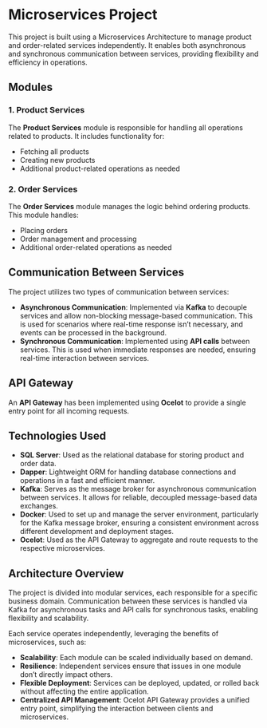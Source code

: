 
# Microservices Project

This project is built using a Microservices Architecture to manage product and order-related services independently. It enables both asynchronous and synchronous communication between services, providing flexibility and efficiency in operations.

## Modules

### 1. Product Services
The **Product Services** module is responsible for handling all operations related to products. It includes functionality for:
- Fetching all products
- Creating new products
- Additional product-related operations as needed

### 2. Order Services
The **Order Services** module manages the logic behind ordering products. This module handles:
- Placing orders
- Order management and processing
- Additional order-related operations as needed

## Communication Between Services

The project utilizes two types of communication between services:

- **Asynchronous Communication**: Implemented via **Kafka** to decouple services and allow non-blocking message-based communication. This is used for scenarios where real-time response isn’t necessary, and events can be processed in the background.
- **Synchronous Communication**: Implemented using **API calls** between services. This is used when immediate responses are needed, ensuring real-time interaction between services.

## API Gateway

An **API Gateway** has been implemented using **Ocelot** to provide a single entry point for all incoming requests. 

## Technologies Used

- **SQL Server**: Used as the relational database for storing product and order data.
- **Dapper**: Lightweight ORM for handling database connections and operations in a fast and efficient manner.
- **Kafka**: Serves as the message broker for asynchronous communication between services. It allows for reliable, decoupled message-based data exchanges.
- **Docker**: Used to set up and manage the server environment, particularly for the Kafka message broker, ensuring a consistent environment across different development and deployment stages.
- **Ocelot**: Used as the API Gateway to aggregate and route requests to the respective microservices.

## Architecture Overview

The project is divided into modular services, each responsible for a specific business domain. Communication between these services is handled via Kafka for asynchronous tasks and API calls for synchronous tasks, enabling flexibility and scalability.

Each service operates independently, leveraging the benefits of microservices, such as:

- **Scalability**: Each module can be scaled individually based on demand.
- **Resilience**: Independent services ensure that issues in one module don’t directly impact others.
- **Flexible Deployment**: Services can be deployed, updated, or rolled back without affecting the entire application.
- **Centralized API Management**: Ocelot API Gateway provides a unified entry point, simplifying the interaction between clients and microservices.
